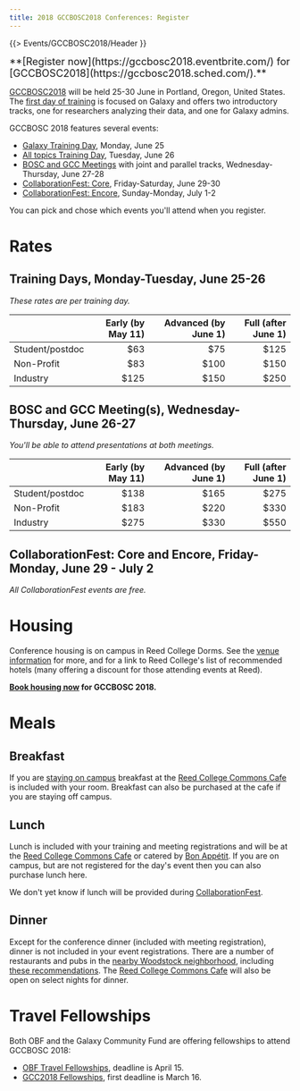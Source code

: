 ```yaml
---
title: 2018 GCCBOSC2018 Conferences: Register
---
```


{{> Events/GCCBOSC2018/Header }}

<div class='center' style="font-size: large;">
**[Register now](https://gccbosc2018.eventbrite.com/) for [GCCBOSC2018](https://gccbosc2018.sched.com/).**
</div>

[GCCBOSC2018](https://gccbosc2018.sched.com/) will be held 25-30 June in Portland, Oregon, United States.  The [first day of training](https://gccbosc2018.sched.com/2018-06-25/overview/) is focused on Galaxy and offers two introductory tracks, one for researchers analyzing their data, and one for Galaxy admins.

GCCBOSC 2018 features several events:

* [Galaxy Training Day](https://gccbosc2018.sched.com/2018-06-25/overview/), Monday, June 25
* [All topics Training Day](https://gccbosc2018.sched.com/2018-06-26/overview/), Tuesday, June 26
* [BOSC and GCC Meetings](https://gccbosc2018.sched.com/overview/type/D.x+Conference+-+All) with joint and parallel tracks, Wednesday-Thursday, June 27-28
* [CollaborationFest: Core](/src/events/gccbosc2018/collaboration/index.md), Friday-Saturday, June 29-30
* [CollaborationFest: Encore](/src/events/gccbosc2018/collaboration/index.md), Sunday-Monday, July 1-2

You can pick and chose which events you'll attend when you register.  

# Rates

## Training Days, Monday-Tuesday, June 25-26

*These rates are per training day.*

| | Early (by May 11) | Advanced (by June 1) | Full (after June 1) |
| --- | ---: | ---: | ---: |
| Student/postdoc | $63 | $75 | $125 |
| Non-Profit      | $83 | $100 | $150
| Industry          | $125 | $150 | $250

## BOSC and GCC Meeting(s), Wednesday-Thursday, June 26-27

*You'll be able to attend presentations at both meetings.*

| | Early (by May 11) | Advanced (by June 1) | Full (after June 1) |
| --- | ---: | ---: | ---: |
| Student/postdoc | $138 | $165 | $275 |
| Non-Profit | $183 | $220 | $330 |
| Industry | $275 | $330 | $550 |


## CollaborationFest: Core and Encore, Friday-Monday, June 29 - July 2

*All CollaborationFest events are free.*

# Housing

Conference housing is on campus in Reed College Dorms.  See the [venue information](/src/events/gccbosc2018/venue/index.md) for more, and for a link to Reed College's list of recommended hotels (many offering a discount for those attending events at Reed).

**[Book housing now](https://gccbosc2018housing.eventbrite.com/) for GCCBOSC 2018.**

# Meals

## Breakfast

If you are [staying on campus](/src/events/gccbosc2018/venue/index.md#housing) breakfast at the [Reed College Commons Cafe](http://reed.cafebonappetit.com/cafe/commons-cafe/) is included with your room.  Breakfast can also be purchased at the cafe if you are staying off campus.

## Lunch

Lunch is included with your training and meeting registrations and will be at the [Reed College Commons Cafe](http://reed.cafebonappetit.com/cafe/commons-cafe/) or catered by [Bon Appétit](https://reed.catertrax.com/shopcatgroup.asp?id=2&url=/index.asp).  If you are on campus, but are not registered for the day's event then you can also purchase lunch here.

We don't yet know if lunch will be provided during [CollaborationFest](/src/events/gccbosc2018/collaboration/index.md).

## Dinner

Except for the conference dinner (included with meeting registration), dinner is not included in your event registrations.  There are a number of restaurants and pubs in the [nearby Woodstock neighborhood](https://www.yelp.com/search?find_loc=Woodstock,+Portland,+OR&start=0&l=g:-122.61042594909668,45.48405300583157,-122.62330055236816,45.47502579850064), including [these recommendations](/src/events/gccbosc2018/venue/#recommended-pubs-and-restaurants-near-reed).  The [Reed College Commons Cafe](http://reed.cafebonappetit.com/cafe/commons-cafe/) will also be open on select nights for dinner.

# Travel Fellowships

Both OBF and the Galaxy Community Fund are offering fellowships to attend GCCBOSC 2018:

* [OBF Travel Fellowships](https://github.com/OBF/obf-docs/blob/master/Travel_fellowships.md), deadline is April 15.
* [GCC2018 Fellowships](/src/news/2018-02-20-gcc-fellowships/index.md), first deadline is March 16.
